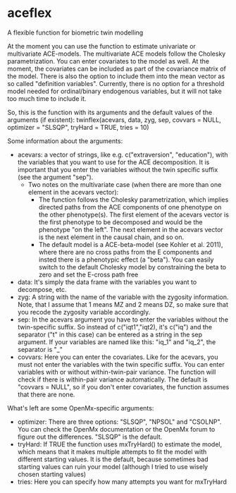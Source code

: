 # aceflex
A flexible function for biometric twin modelling

At the moment you can use the function to estimate univariate or multivariate ACE-models. The multivariate ACE models follow the Cholesky parametrization. You can enter covariates to the model as well. At the moment, the covariates can be included as part of the covariance matrix of the model. There is also the option to include them into the mean vector as so called "definition variables". Currently, there is no option for a threshold model needed for ordinal/binary endogenous variables, but it will not take too much time to include it. 

So, this is the function with its arguments and the default values of the arguments (if existent):
twinflex(acevars, data, zyg, sep, covvars = NULL, optimizer = "SLSQP", tryHard = TRUE, tries = 10)

Some information about the arguments:
- acevars: a vector of strings, like e.g. c("extraversion", "education"), with the variables that you want to use for the ACE decomposition. It is important that you enter the variables without the twin specific suffix (see the argument "sep").
  - Two notes on the multivariate case (when there are more than one element in the acevars vector): 
      - The function follows the Cholesky parametrization, which implies directed paths from the ACE components of one phenotype on the other phenotype(s). The first element of the acevars vector is the first phenotype to be decomposed and would be the phenotype "on the left". The next element in the acevars vector is the next element in the causal chain, and so on. 
      - The default model is a ACE-beta-model (see Kohler et al. 2011), where there are no cross paths from the E components and insted there is a phenotypic effect (a "beta"). You can easily switch to the default Cholesky model by constraining the beta to zero and set the E-cross path free
- data: It's simply the data frame with the variables you want to decompose, etc.
- zyg: A string with the name of the variable with the zygosity information. Note, that I assume that 1 means MZ and 2 means DZ, so make sure that you recode the zygosity variable accordingly.
- sep: In the acevars argument you have to enter the variables without the twin-specific suffix. So instead of c("iqt1","iqt2), it's c("iq") and the separator ("t" in this case) can be entered as a string in the sep argument. If your variables are named like this: "iq_1" and "iq_2", the separator is "_"
- covvars: Here you can enter the covariates. Like for the acevars, you must not enter the variables with the twin specific suffix. You can enter variables with or without within-twin-pair variance. The function will check if there is within-pair variance automatically. The default is "covvars = NULL", so if you don't enter covariates, the function assumes that there are none. 

What's left are some OpenMx-specific arguments:
- optimizer: There are three options: "SLSQP", "NPSOL" and "CSOLNP". You can check the OpenMx documentation or the OpenMx forum to figure out the differences. "SLSQP" is the default.
- tryHard: If TRUE the function uses mxTryHard() to estimate the model, which means that it makes multiple attempts to fit the model with different starting values. It is the default, because sometimes bad starting values can ruin your model (although I tried to use wisely chosen starting values) 
- tries: Here you can specify how many attempts you want for mxTryHard
